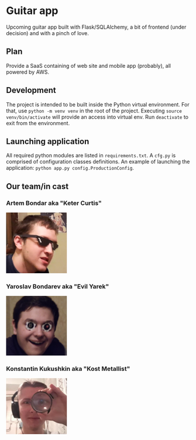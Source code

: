 # Guitar app

Upcoming guitar app built with Flask/SQLAlchemy, a bit of frontend (under decision) and with a pinch
of love.

## Plan

Provide a SaaS containing of web site and mobile app (probably), all powered by AWS.

## Development

The project is intended to be built inside the Python virtual environment. For that, use
`python -m venv venv` in the root of the project. Executing `source venv/bin/activate` will provide
an access into virtual env. Run `deactivate` to exit from the environment.

## Launching application

All required python modules are listed in `requirements.txt`. A `cfg.py` is comprised of
configuration classes definitions. An example of launching the application:
`python app.py config.ProductionConfig`.

## Our team/in cast

### Artem Bondar aka "Keter Curtis"

<img src="docs/images/keter&#32;curtis.jpg" width="33%">

### Yaroslav Bondarev aka "Evil Yarek"

<img src="docs/images/evil&#32;yarek.jpg" width="33%">

### Konstantin Kukushkin aka "Kost Metallist"

<img src="docs/images/kost&#32;metallist.jpg" width="33%"> 
